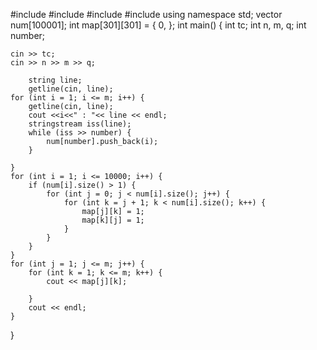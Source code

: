 #include <iostream>
#include <sstream>
#include <queue>
#include <string>
using namespace std;
vector<int> num[100001];
int map[301][301] = { 0, };
int main() {
	int tc;
	int n, m, q;
	int number;

	cin >> tc;
	cin >> n >> m >> q;

		string line;
		getline(cin, line);
	for (int i = 1; i <= m; i++) {
		getline(cin, line);
		cout <<i<<" : "<< line << endl;
		stringstream iss(line);
		while (iss >> number) {
			num[number].push_back(i);
		}
		
	}
	for (int i = 1; i <= 10000; i++) {
		if (num[i].size() > 1) {
			for (int j = 0; j < num[i].size(); j++) {
				for (int k = j + 1; k < num[i].size(); k++) {
					map[j][k] = 1; 
					map[k][j] = 1;
				}
			}
		}
	}
	for (int j = 1; j <= m; j++) {
		for (int k = 1; k <= m; k++) {
			cout << map[j][k];

		}
		cout << endl;
	}
}
